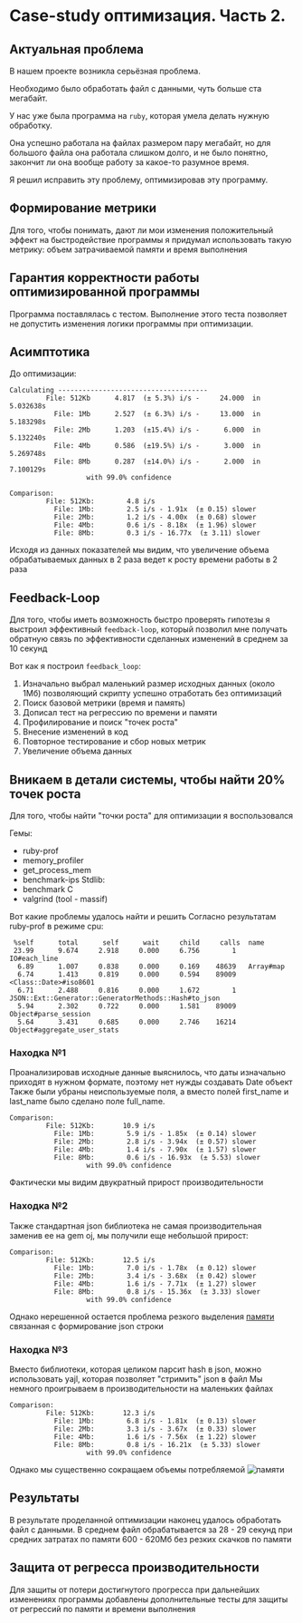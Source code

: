 # Case-study оптимизация. Часть 2.

## Актуальная проблема
В нашем проекте возникла серьёзная проблема.

Необходимо было обработать файл с данными, чуть больше ста мегабайт.

У нас уже была программа на `ruby`, которая умела делать нужную обработку.

Она успешно работала на файлах размером пару мегабайт, но для большого файла она работала слишком долго, и не было понятно, закончит ли она вообще работу за какое-то разумное время.

Я решил исправить эту проблему, оптимизировав эту программу.

## Формирование метрики
Для того, чтобы понимать, дают ли мои изменения положительный эффект на быстродействие программы я придумал использовать такую метрику: объем затрачиваемой памяти и время выполнения

## Гарантия корректности работы оптимизированной программы
Программа поставлялась с тестом. Выполнение этого теста позволяет не допустить изменения логики программы при оптимизации.

## Асимптотика
До оптимизации:
```
Calculating -------------------------------------
         File: 512Kb      4.817  (± 5.3%) i/s -     24.000  in   5.032638s
           File: 1Mb      2.527  (± 6.3%) i/s -     13.000  in   5.183298s
           File: 2Mb      1.203  (±15.4%) i/s -      6.000  in   5.132240s
           File: 4Mb      0.586  (±19.5%) i/s -      3.000  in   5.269748s
           File: 8Mb      0.287  (±14.0%) i/s -      2.000  in   7.100129s
                   with 99.0% confidence

Comparison:
         File: 512Kb:        4.8 i/s
           File: 1Mb:        2.5 i/s - 1.91x  (± 0.15) slower
           File: 2Mb:        1.2 i/s - 4.00x  (± 0.68) slower
           File: 4Mb:        0.6 i/s - 8.18x  (± 1.96) slower
           File: 8Mb:        0.3 i/s - 16.77x  (± 3.11) slower

```
Исходя из данных показателей мы видим, что увеличение объема обрабатываемых данных в 2 раза ведет к росту времени работы в 2 раза

## Feedback-Loop
Для того, чтобы иметь возможность быстро проверять гипотезы я выстроил эффективный `feedback-loop`, который позволил мне получать обратную связь по эффективности сделанных изменений в среднем за 10 секунд

Вот как я построил `feedback_loop`:
1. Изначально выбрал маленький размер исходных данных (около 1Мб) позволяющий скрипту успешно отработать без оптимизаций
2. Поиск базовой метрики (время и память)
3. Дописал тест на регрессию по времени и памяти
4. Профилирование и поиск "точек роста"
5. Внесение изменений в код
6. Повторное тестирование и сбор новых метрик
7. Увеличение объема данных

## Вникаем в детали системы, чтобы найти 20% точек роста
Для того, чтобы найти "точки роста" для оптимизации я воспользовался

Гемы:
* ruby-prof
* memory_profiler
* get_process_mem
* benchmark-ips
Stdlib:
* benchmark
C
* valgrind (tool - massif)

Вот какие проблемы удалось найти и решить
Согласно результатам ruby-prof в режиме cpu:
```
 %self      total      self      wait     child     calls  name
 23.99      9.674     2.918     0.000     6.756        1   IO#each_line
  6.89      1.007     0.838     0.000     0.169    48639   Array#map
  6.74      1.413     0.819     0.000     0.594    89009   <Class::Date>#iso8601
  6.71      2.488     0.816     0.000     1.672        1   JSON::Ext::Generator::GeneratorMethods::Hash#to_json
  5.94      2.302     0.722     0.000     1.581    89009   Object#parse_session
  5.64      3.431     0.685     0.000     2.746    16214   Object#aggregate_user_stats
```
### Находка №1
Проанализировав исходные данные выяснилось, что даты изначально приходят в нужном формате, поэтому нет нужды создавать Date объект
Также были убраны неиспользуемые поля, а вместо полей first_name и last_name было сделано поле full_name.
```
Comparison:
         File: 512Kb:       10.9 i/s
           File: 1Mb:        5.9 i/s - 1.85x  (± 0.14) slower
           File: 2Mb:        2.8 i/s - 3.94x  (± 0.57) slower
           File: 4Mb:        1.4 i/s - 7.90x  (± 1.57) slower
           File: 8Mb:        0.6 i/s - 16.93x  (± 5.53) slower
                   with 99.0% confidence
```
Фактически мы видим двукратный прирост производительности

### Находка №2
Также стандартная json библиотека не самая производительная заменив ее на gem oj, мы получили еще небольшой прирост:
```
Comparison:
         File: 512Kb:       12.5 i/s
           File: 1Mb:        7.0 i/s - 1.78x  (± 0.12) slower
           File: 2Mb:        3.4 i/s - 3.68x  (± 0.42) slower
           File: 4Mb:        1.6 i/s - 7.71x  (± 1.27) slower
           File: 8Mb:        0.8 i/s - 15.36x  (± 3.33) slower
                   with 99.0% confidence
```

Однако нерешенной остается проблема резкого выделения [памяти](https://imgur.com/cvkmvMS) связанная с формирование json строки

### Находка №3
Вместо библиотеки, которая целиком парсит hash в json, можно использовать yajl, которая позволяет "стримить" json в файл
Мы немного проигрываем в производительности на маленьких файлах
```
Comparison:
         File: 512Kb:       12.3 i/s
           File: 1Mb:        6.8 i/s - 1.81x  (± 0.13) slower
           File: 2Mb:        3.3 i/s - 3.67x  (± 0.33) slower
           File: 4Mb:        1.6 i/s - 7.56x  (± 1.22) slower
           File: 8Mb:        0.8 i/s - 16.21x  (± 5.33) slower
                   with 99.0% confidence
```
Однако мы существенно сокращаем объемы потребляемой ![памяти](https://imgur.com/pzdL2kW)

## Результаты
В результате проделанной оптимизации наконец удалось обработать файл с данными.
В среднем файл обрабатывается за 28 - 29 секунд при средних затратах по памяти 600 - 620Мб без резких скачков по памяти

## Защита от регресса производительности
Для защиты от потери достигнутого прогресса при дальнейших изменениях программы добавлены дополнительные тесты для защиты от регрессий по памяти и времени выполнения
